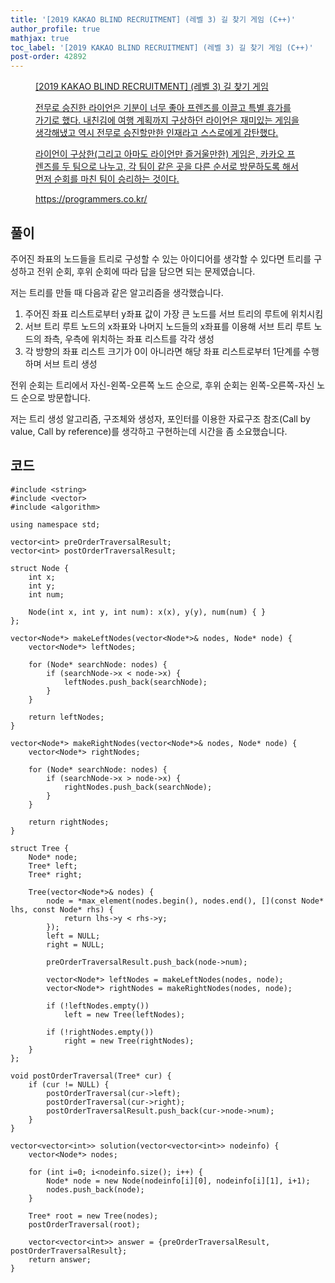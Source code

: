 ```yaml
---
title: '[2019 KAKAO BLIND RECRUITMENT] (레벨 3) 길 찾기 게임 (C++)'
author_profile: true
mathjax: true
toc_label: '[2019 KAKAO BLIND RECRUITMENT] (레벨 3) 길 찾기 게임 (C++)'
post-order: 42892
---
```


<figure data-ke-type="opengraph"><a href="https://programmers.co.kr/learn/courses/30/lessons/42892" data-source-url="https://programmers.co.kr/learn/courses/30/lessons/42892">
<div class="og-image" style="background-image: url('https://drive.google.com/uc?export=view&id=1J7HqHQeh0rWbRtmHtU9-1E36gTRhJX8N');"></div>
<div class="og-text">
<p class="og-title">[2019 KAKAO BLIND RECRUITMENT] (레벨 3) 길 찾기 게임</p>
<p class="og-desc">전무로 승진한 라이언은 기분이 너무 좋아 프렌즈를 이끌고 특별 휴가를 가기로 했다.
내친김에 여행 계획까지 구상하던 라이언은 재미있는 게임을 생각해냈고 역시 전무로 승진할만한 인재라고 스스로에게 감탄했다.

라이언이 구상한(그리고 아마도 라이언만 즐거울만한) 게임은, 카카오 프렌즈를 두 팀으로 나누고, 각 팀이 같은 곳을 다른 순서로 방문하도록 해서 먼저 순회를 마친 팀이 승리하는 것이다.</p>
<p class="og-host">https://programmers.co.kr/</p></div></a></figure>

## 풀이
주어진 좌표의 노드들을 트리로 구성할 수 있는 아이디어를 생각할 수 있다면 트리를 구성하고 전위 순회, 후위 순회에 따라 답을 담으면 되는 문제였습니다.

저는 트리를 만들 때 다음과 같은 알고리즘을 생각했습니다.
1. 주어진 좌표 리스트로부터 y좌표 값이 가장 큰 노드를 서브 트리의 루트에 위치시킴
2. 서브 트리 루트 노드의 x좌표와 나머지 노드들의 x좌표를 이용해 서브 트리 루트 노드의 좌측, 우측에 위치하는 좌표 리스트를 각각 생성
3. 각 방향의 좌표 리스트 크기가 0이 아니라면 해당 좌표 리스트로부터 1단계를 수행하며 서브 트리 생성

전위 순회는 트리에서 자신-왼쪽-오른쪽 노드 순으로, 후위 순회는 왼쪽-오른쪽-자신 노드 순으로 방문합니다.

저는 트리 생성 알고리즘, 구조체와 생성자, 포인터를 이용한 자료구조 참조(Call by value, Call by reference)를 생각하고 구현하는데 시간을 좀 소요했습니다.

## 코드
```cpp::lineons
#include <string>
#include <vector>
#include <algorithm>

using namespace std;

vector<int> preOrderTraversalResult;
vector<int> postOrderTraversalResult;

struct Node {
    int x;
    int y;
    int num;
    
    Node(int x, int y, int num): x(x), y(y), num(num) { }
};

vector<Node*> makeLeftNodes(vector<Node*>& nodes, Node* node) {
    vector<Node*> leftNodes;
    
    for (Node* searchNode: nodes) {
        if (searchNode->x < node->x) {
            leftNodes.push_back(searchNode);
        }
    }
    
    return leftNodes;
}

vector<Node*> makeRightNodes(vector<Node*>& nodes, Node* node) {
    vector<Node*> rightNodes;
    
    for (Node* searchNode: nodes) {
        if (searchNode->x > node->x) {
            rightNodes.push_back(searchNode);
        }
    }
    
    return rightNodes;
}

struct Tree {
    Node* node;
    Tree* left;
    Tree* right;
    
    Tree(vector<Node*>& nodes) {
        node = *max_element(nodes.begin(), nodes.end(), [](const Node* lhs, const Node* rhs) {
            return lhs->y < rhs->y;
        });
        left = NULL;
        right = NULL;
        
        preOrderTraversalResult.push_back(node->num);
        
        vector<Node*> leftNodes = makeLeftNodes(nodes, node);
        vector<Node*> rightNodes = makeRightNodes(nodes, node);
        
        if (!leftNodes.empty())
            left = new Tree(leftNodes);
    
        if (!rightNodes.empty())
            right = new Tree(rightNodes);
    }
};

void postOrderTraversal(Tree* cur) {
    if (cur != NULL) {
        postOrderTraversal(cur->left);
        postOrderTraversal(cur->right);
        postOrderTraversalResult.push_back(cur->node->num);
    }
}

vector<vector<int>> solution(vector<vector<int>> nodeinfo) {
    vector<Node*> nodes;
    
    for (int i=0; i<nodeinfo.size(); i++) {
        Node* node = new Node(nodeinfo[i][0], nodeinfo[i][1], i+1);
        nodes.push_back(node);
    }
    
    Tree* root = new Tree(nodes);
    postOrderTraversal(root);
    
    vector<vector<int>> answer = {preOrderTraversalResult, postOrderTraversalResult};
    return answer;
}
```
